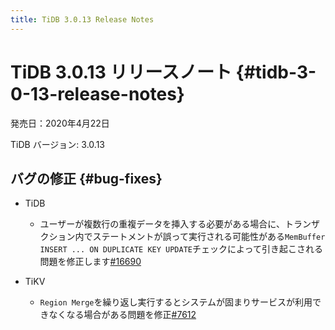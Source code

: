 ```yaml
---
title: TiDB 3.0.13 Release Notes
---
```


# TiDB 3.0.13 リリースノート {#tidb-3-0-13-release-notes}

発売日：2020年4月22日

TiDB バージョン: 3.0.13

## バグの修正 {#bug-fixes}

-   TiDB

    -   ユーザーが複数行の重複データを挿入する必要がある場合に、トランザクション内でステートメントが誤って実行される可能性がある`MemBuffer` `INSERT ... ON DUPLICATE KEY UPDATE`チェックによって引き起こされる問題を修正します[#16690](https://github.com/pingcap/tidb/pull/16690)

-   TiKV

    -   `Region Merge`を繰り返し実行するとシステムが固まりサービスが利用できなくなる場合がある問題を修正[#7612](https://github.com/tikv/tikv/pull/7612)
